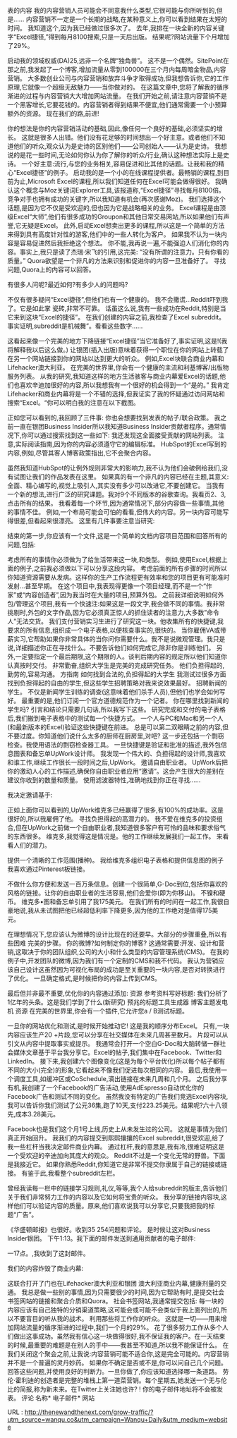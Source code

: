 表的内容 
 我的内容营销人员可能会不同意我什么类型,它很可能与你所听到的,但是…… 
 内容营销不一定是一个长期的战略,在某种意义上,你可以看到结果在太短的时间。 
 我知道这个,因为我已经做过很多次了。 
 去年,我排在一块全新的内容关键字“Excel捷径,”得到每月8100搜索,只是一天后出版。 
 结果呢?网站流量下个月增加了29%。 
  
 启动我的领域权威(DA)25,远非一个名牌“独角兽”。 
 这不是一个偶然。SitePoint在那之前,我发起了一个博客,增加流量从零到100000在三个月内每周暗金物品,内容营销。 
 大多数创业公司与内容营销和放弃斗争才取得成功,但我想告诉你,它的工作原理,它就像一个超级无敌魅力——当你做对的。 
 在这篇文章中,您将了解我的循序渐进的过程与内容营销大大增加网站流量。 
 在我们开始之前,请注意内容营销不是一个黑客增长,它要花钱的。内容营销者得到结果不便宜,他们通常需要一个小预算额外的资源。 
 现在我们的路,前进! 
  
 你的想法是你的内容营销活动的基础,因此,像任何一个良好的基础,必须坚实的增长。 
 这就是很多人出错。他们没有花足够的时间想出一个好主意。或者他们不知道他们的听众,观众认为是史诗的区别他们——公司创始人——认为是史诗。 
 我想说的是花一些时间,无论如何你认为你了解你的听众/行业,确认这种想法实际上是史诗。 
 一个好主意:流行,与您的业务相关,容易促进和比其他的话题。让我和我的精心“Excel捷径”的例子。 
 启动我的是一个小的在线课程提供者。最畅销的课程,到目前为止,Microsoft Excel的课程,所以我们知道任何在Excel可能会做得很好。 
 我确认这个概念与Moz关键词Explorer工具,该报道称,“Excel捷径”寻找每月8100倍。 
 竞争对手也拥有成功的关键字,所以我知道有机会(再次感谢Moz)。 
 我们选择这个话题,是因为它不仅是受欢迎的,但也因为它是战略相关的业务。 
 Excel课程是由顶级Excel“大师”,他们有很多成功的Groupon和其他日常交易网站,所以如果他们有声誉,它无疑是Excel。 
 此外,启动Excel想卖出更多的课程,所以这是一个简单的方法来得到具有高度针对性的游客,他们中的一些人转化为客户。 
 如果我不认为一块内容是容易促进然后我拒绝这个想法。 
 你不能,我再说一遍,不能强迫人们消化你的内容。事实上,我只是读了杰瑞·宋飞的引用,这完美: 
 “没有所谓的注意力。只有你看的质量。” 
 Quora欲望是一个非凡的方法来识别和促进你的内容一旦准备好了。 
 寻找问题,Quora上的内容可以回答。 
  
 有很多人问呢?最近如何?有多少人的问题吗? 
  
 不仅有很多疑问“Excel捷径”,但他们也有一个健康的。 
 我不会撒谎…Reddit吓到我了。它是如此掌 
 瓷砖,非常不可靠。 
 话虽这么说,我有一些成功在Reddit,特别是当它来到这块“Excel的捷径”。 
 在我们创建的内容之前,我检查了Excel subreddit。事实证明,subreddit是机械舞”。看看这些数字…… 
  
 这看起来像一个完美的地方下降链接“Excel捷径”当它准备好了,事实证明,这是!(我将解释我以后这么做。) 
 让银团(插入出版)意味着获得一个职位在你的网站上转载了在另一个网站链接到你的网站以达到更大的听众。 
 例如,Excel块联合商业内幕和Lifehacker澳大利亚。 
 在完美的世界里,你会有一个健康的主流和利基博客/出版物服务列表。 
 从我的研究,我知道这样的地方生活骇客与商业内幕爱Excel的话题,他们也喜欢辛迪加很好的内容,所以我想我有一个很好的机会得到一个“是的。” 
 我肯定Lifehacker和商业内幕将是一个不错的选择,但我证实了我的怀疑通过访问网站和搜索“Excel。“你可以明白我的注意在以下截图。 
  
  
 正如您可以看到的,我回顾了三件事: 
 你也会想要找到发表的帖子/联合政策。 
 我之前一直在银团Business Insider所以我知道Business Insider贡献者程序。通常情况下,你可以通过搜索找到这一些如下: 
 我还发现这全面接受贡献的网站列表。 
 注意,实际阅读指南,因为你的内容必须遵守它的编辑标准。 
 HubSpot的Excel写到的内容,例如,尽管其客人博客政策指出,它不会聚合内容。 
  
 虽然我知道HubSpot的让例外规则非常大的影响力,我不认为他们会破例给我们,没有试图让我们的作品发表在这里。 
 如果真的有一个非凡的内容已经在主题,其意义:全面、精心编写的,视觉上吸引人,其实没有多少可以改进它,不要创建它。 
 当我有一个新的想法,进行广泛的研究课题。我对9个不同版本的谷歌查询。我看页2、3,点击所有的结果。 
 我看着每一个环节,因为通常情况下,部分内容做一些事情,其他的事情不佳。 
 例如,一个布局可能会可怕的看看,但伟大的内容。另一块内容可能写得很差,但看起来很漂亮。 
 这里有几件事要注意当研究: 
  
 结束的第一步,你应该有一个文件,这是一个简单的文档内容项目范围和回答所有的问题,包括: 
  
 考虑所有的事情你必须做为了给生活带来这一块,和类型。 
 例如,使用Excel,根据上面的例子,之前我必须做以下可以分享这段内容。 
 考虑前面的所有步骤的时间所以你知道资源需要从发病。这样你的生产工作流程更有效率和您的项目更有可能准时发射…甚至早期。 
 在这个项目中,我表现得更像一个项目经理,而不是一个“作家”或“内容创造者”,因为我当时在大量的项目,预算外包。 
 之前我详细说明如何外包/管理这个项目,我有一个快速注:如果这是一段文字,我会做不同的事情。我非常挑剔时,外包的文字作品,因为它必须真正惊人的抓住读者的注意力,大多数”命令 
 人”无法交货。 
 我们支付营销实习生进行了研究这一块。他收集所有的快捷键,我要求的所有信息,组织成一个电子表格,以便核查事实的,很快的。 
 当你雇佣VA或带薪实习,它帮助如果你非常具体的当你问你需要什么。我不是说微观管理。我只是说,详细描述你正在寻找什么。不要告诉他们如何完成它,除非你是训练他们。 
 另外,一定要指定一个最后期限,这个期限的人。谈判后期内容的规定所以他们知道你认真按时交付。 
 非常勤奋,组织大学生是完美的完成研究任务。 
 他们负担得起的,勤劳的,容易沟通。 
 方指南 
 如何找到合法的,负担得起的大学生 
 我测试过很多方面找到负担得起的自由的学生,但这些学生招聘策略对我来说效果最好。 
 招聘新闻的学生。 
 不仅是新闻学生训练的调查(这意味着他们杀手人员),但他们也学会如何写好。 
 最重要的是,他们订阅一个官方道德规范作为一个记者。 
 你在哪里找到新闻的学生吗? 
 引言和结论只需要几句话,所以我写下这些。 
 研究完成和交付的电子表格后,我们搬到电子表格中的测试每一个快捷方式。 
 一个人与PC和Mac和另一个人(和最新版本的Excel)验证这些快捷键在前进。 
 总是可以第二双眼睛之前的内容,但不要过度。你知道他们说什么太多的厨师在厨房里,对吧? 
 这一步还包括一个剽窃检查。我使用语法的剽窃检查器工具。 
 一旦快捷键是验证和批准的描述,我外包信息图表和备忘单UpWork设计师。 
 我发现一个伟大的、负担得起的设计师,我喜欢和谁工作,继续工作很长一段时间之后,UpWork。 
 邀请自由职业者。 
 UpWork后把你的激动人心的工作描述,确保你自由职业者应用“邀请”。这会产生很大的差别在建议你收到的数量和质量。 
 使用滤波器特性,准确地找到你正在寻找…… 
  
 我决定邀请基于: 
  
 正如上面你可以看到的,UpWork维克多已经赢得了很多,有100%的成功率。这是很好的,所以我雇佣了他。 
 寻找负担得起的高潜力的。 
 我不爱在维克多的投资组合,但在UpWork之前做一个自由职业者,我知道很多客户有可怜的品味和要求俗气的东西很多。 
 维克多,我觉得这是情况是。他的工作继续发展我们一起工作。 
 来看看人们的潜力。 
  
 提供一个清晰的工作范围(播种)。 
 我给维克多组织电子表格和提供信息图的例子我喜欢通过Pinterest板链接。 
  
 不做什么你方便和发送一百万条信息。创建一个很简单,G-Doc到位,包括你喜欢的风格的链接。让你的自由职业者的生活容易,他们会爱你(即为你移山)。 
 不镍和硬币。 
 维克多•图和备忘单引用了我175美元。 
 在我们所有的时间在一起工作,我很自豪地说,我从未试图把他已经超低利率下降更多,因为他的工作绝对是值得175美元。 
  
 在理想情况下,您应该认为微博的设计比现在的还要早。大部分的步骤重叠,所以有些困难 
 完美的步骤。 
 你的微博?如何制定你的博客? 
 这通常需要:开发、设计和营销,这取决于你的团队组织,公司的大小和什么类型的内容管理系统(CMS)。 
 在我的例子中,开发团队的微博,因为我们有一个定制的CMS和我不代码。 
 我认为营销应该自己设计这虽然因为可视化布局的成功是至关重要的一块内容,是否对转换进行了优化。 
 一旦确定格式,是时候把你的内容上传到CMS。 
  
 最后但并非最不重要,优化你的内容通过添加: 
 资源 
 参考资料写好标题: 
 我们分析了1亿年的头条。这是我们学到了什么(新研究) 
 预兆的标题工具生成器 
 博客主题发电机 
 资源 
 在完美的世界里,你会有一个插件,它允许您a / B测试标题。 
  
 一旦你的网站优化和测试,是时候开始推动它! 
 这是我的顺序分布Excel。 
 只有,一块内容应该生产20 +片段,您可以分享在社交媒体在未来几周甚至数月。 
 片段可以从引文从内容中提取事实或提示。 
 我通常会打开一个空白G-Doc和大脑转储一群社会媒体文章基于平台我分享它。Excel的帖子,我们集中在Facebook、Twitter和LinkedIn。 
 接下来,我创建六个图像变化(这是为每个平台优化)所以每个帖子都有不同的大小(完全)的形象,它看起来不像我们促进每次相同的内容。 
 最后,我使用一个调度工具,如缓冲区或CoSchedule,滴出链接在未来几周和几个月。 
 之后我分享有机,我创建了一个Facebook的广告活动,使用AdEspresso自动优化你的Facebook广告和测试不同的变化。 
 虽然我没有特定的广告我们竞选Excel内容块,我可以告诉你我们测试了公元36集,跑了10天,支付223.25美元。结果呢?六十八领先,成本3.28美元。 
  
 Facebook也是我们这个月1号上线,历史上从未发生过的公司。 
 这就是事情为我们真正开始回升。 
 我我们的内容提交到熙熙攘攘的Excel subreddit,很受欢迎,给了我一些杠杆当我决定邮件商业内幕。 
 通过杠杆,我的意思是,我有冷,很难证明这是一个受欢迎的辛迪加向其庞大的观众。 
 Reddit不过是一个变化无常的野兽。下面是我接近它。 
 如果你熟悉Reddit,你知道它是非常不提交你隶属于自己的链接或链接。 
 有鉴于此,我看整个subreddit左栏。 
  
 曾经我读每一栏中的链接学习规则,礼仪,等等,我个人给subreddit的版主,告诉他们关于我们非常努力工作的内容以及它如何将宝贵的听众。 
 我分享的链接内容块,这样他们可以验证内容的质量。原来,他们喜欢说我可以分享它,只要我把我的标题“广告”。 
  
 《华盛顿邮报》也很好。收到35 254问题和评论。 
 是时候让这对Business Insider银团。 
 下午1:13。我下面的邮件发送到通用贡献者的电子邮件: 
  
 一17点。,我收到了这封邮件。 
  
 我们的内容炸毁了商业内幕: 
  
  
 这联合打开了门也在Lifehacker澳大利亚和银团 
 澳大利亚商业内幕,健康剂量的交通。 
 我总是做一些别的事情,因为只需要很少的时间,因为它帮助有时,是提交社会书签网站的链接和聚合介质和Quora。 
 社会书签网站,我通常提交包括: 
 每一块的内容应该有自己独特的分销渠道策略,这可能会或可能不会类似于我上面列出的,所以不要盲目的听从我的战术。 
 利用那些将工作你的听众。 
 这就是一切——用来增加网站流量的循序渐进的过程中,我们一个月的29%。 
 花了很多努力工作从多个人们做出这事成功。虽然我有信心这一块做得很好,我不保证我的客户。在一天结束的时候,最重要的难题是在别人的手中——我甚至不知道,所以我不能保证什么。 
 在我们关闭这个聚会之前,让我说:内容营销可能不适合你,这是完全可能的。内容营销并不是一个普遍的灵丹妙药。 
 如果你不确定是否或不是,你可以问自己几个问题。 
 回答这些问题,并使用良好的判断力。一旦你做了,你应该知道选择哪一条道路。 
 劳伦·霍利迪的创造者是完整的堆栈上第一道菜营销。每个星期五,她发送一个无与伦比的简报,称为新未来。在Twitter上关注她也许? ! 
 你的电子邮件地址将不会被发表。 
 评论 
 名称* 
 电子邮件* 
 网站 
  
  
  
  
  
  
   
  URL : http://thenewandthenext.com/grow-traffic/?utm_source=wanqu.co&utm_campaign=Wanqu+Daily&utm_medium=website